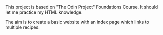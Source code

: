 This project is based on "The Odin Project" Foundations Course.
It should let me practice my HTML knowledge.

The aim is to create a basic website with an index page which links to multiple recipes. 
